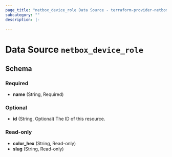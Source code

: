 ```yaml
---
page_title: "netbox_device_role Data Source - terraform-provider-netbox"
subcategory: ""
description: |-
  
---
```


# Data Source `netbox_device_role`





## Schema

### Required

- **name** (String, Required)

### Optional

- **id** (String, Optional) The ID of this resource.

### Read-only

- **color_hex** (String, Read-only)
- **slug** (String, Read-only)


